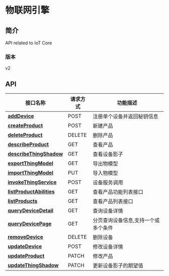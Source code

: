 # 物联网引擎


## 简介
API related to IoT Core


### 版本
v2


## API
|接口名称|请求方式|功能描述|
|---|---|---|
|**[addDevice](DeviceInfo/addDevice.md)**|POST|注册单个设备并返回秘钥信息|
|**[createProduct](Product/createProduct.md)**|POST|新建产品 |
|**[deleteProduct](Product/deleteProduct.md)**|DELETE|删除产品|
|**[describeProduct](Product/describeProduct.md)**|GET|查看产品|
|**[describeThingShadow](DeviceInfo/describeThingShadow.md)**|GET|查看设备影子|
|**[exportThingModel](ProductAbility/exportThingModel.md)**|GET|导出物模型|
|**[importThingModel](ProductAbility/importThingModel.md)**|PUT|导入物模型|
|**[invokeThingService](DeviceInfo/invokeThingService.md)**|POST|设备服务调用|
|**[listProductAbilities](ProductAbility/listProductAbilities.md)**|GET|查看产品功能列表接口|
|**[listProducts](Product/listProducts.md)**|GET|查看产品列表接口|
|**[queryDeviceDetail](DeviceInfo/queryDeviceDetail.md)**|GET|查询设备详情|
|**[queryDevicePage](DeviceInfo/queryDevicePage.md)**|GET|分页查询设备信息,支持一个或多个条件|
|**[removeDevice](DeviceInfo/removeDevice.md)**|DELETE|删除设备|
|**[updateDevice](DeviceInfo/updateDevice.md)**|POST|修改设备详情|
|**[updateProduct](Product/updateProduct.md)**|PATCH|修改产品|
|**[updateThingShadow](DeviceInfo/updateThingShadow.md)**|PATCH|更新设备影子的期望值|
